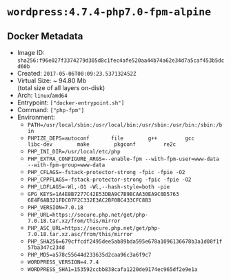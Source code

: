 # `wordpress:4.7.4-php7.0-fpm-alpine`

## Docker Metadata

- Image ID: `sha256:f96e027f3374279d305d8c1fec4afe520aa44b74a62e34d7a5caf453b5dcd60b`
- Created: `2017-05-06T00:09:23.537132452Z`
- Virtual Size: ~ 94.80 Mb  
  (total size of all layers on-disk)
- Arch: `linux`/`amd64`
- Entrypoint: `["docker-entrypoint.sh"]`
- Command: `["php-fpm"]`
- Environment:
  - `PATH=/usr/local/sbin:/usr/local/bin:/usr/sbin:/usr/bin:/sbin:/bin`
  - `PHPIZE_DEPS=autoconf 		file 		g++ 		gcc 		libc-dev 		make 		pkgconf 		re2c`
  - `PHP_INI_DIR=/usr/local/etc/php`
  - `PHP_EXTRA_CONFIGURE_ARGS=--enable-fpm --with-fpm-user=www-data --with-fpm-group=www-data`
  - `PHP_CFLAGS=-fstack-protector-strong -fpic -fpie -O2`
  - `PHP_CPPFLAGS=-fstack-protector-strong -fpic -fpie -O2`
  - `PHP_LDFLAGS=-Wl,-O1 -Wl,--hash-style=both -pie`
  - `GPG_KEYS=1A4E8B7277C42E53DBA9C7B9BCAA30EA9C0D5763 6E4F6AB321FDC07F2C332E3AC2BF0BC433CFC8B3`
  - `PHP_VERSION=7.0.18`
  - `PHP_URL=https://secure.php.net/get/php-7.0.18.tar.xz/from/this/mirror`
  - `PHP_ASC_URL=https://secure.php.net/get/php-7.0.18.tar.xz.asc/from/this/mirror`
  - `PHP_SHA256=679cffcdf2495dee5ab89bda595e678a1096136678b3a1d08f1f57ba347c234d`
  - `PHP_MD5=a578c55644d233635d2caa96c3a6f9c7`
  - `WORDPRESS_VERSION=4.7.4`
  - `WORDPRESS_SHA1=153592ccbb838cafa1220de9174ec965df2e9e1a`

